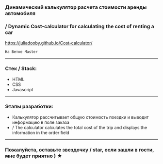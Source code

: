 ### Динамический калькулятор расчета стоимости аренды автомобиля 
### / Dynamic Cost-calculator for calculating the cost of renting a car

https://juliadooby.github.io/Cost-calculator/

`На Ветке Master`

---

### Стек / Stack: 

* HTML
* CSS
* Javascript 

---

### Этапы разработки: 

* Калькулятор рассчитывает общую стоимость поездки и выводит информацию в поле заказа  
* / The calculator calculates the total cost of the trip and displays the information in the order field

---

### Пожалуйста, оставьте звездочку / star, если зашли в гости, мне будет приятно ) ★

 

